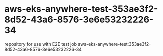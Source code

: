 # aws-eks-anywhere-test-353ae3f2-8d52-43a6-8576-3e6e53232226-34
repository for use with E2E test job aws-eks-anywhere-test:353ae3f2-8d52-43a6-8576-3e6e53232226-34
